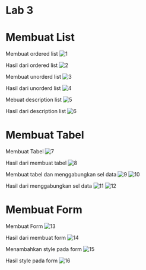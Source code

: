 # Lab 3

# Membuat List

Membuat ordered list 
![1](https://user-images.githubusercontent.com/56240386/114512174-02f15d80-9c63-11eb-9588-a3fcc541e4d4.jpeg)

Hasil dari ordered list
![2](https://user-images.githubusercontent.com/56240386/114512185-04bb2100-9c63-11eb-9842-ad95775a7446.jpeg)

Membuat unorderd list
![3](https://user-images.githubusercontent.com/56240386/114512201-0a186b80-9c63-11eb-8cc9-5d2ebd5a499e.jpeg)

Hasil dari unorderd list
![4](https://user-images.githubusercontent.com/56240386/114512213-0edd1f80-9c63-11eb-99f1-a96436db859d.jpeg)

Mebuat description list
![5](https://user-images.githubusercontent.com/56240386/114512193-071d7b00-9c63-11eb-9dac-e9b250a8836f.jpeg)

Hasil dari description list
![6](https://user-images.githubusercontent.com/56240386/114512218-100e4c80-9c63-11eb-8161-b45bc655e66c.jpeg)


# Membuat Tabel

Membuat Tabel
![7](https://user-images.githubusercontent.com/56240386/114512209-0dabf280-9c63-11eb-8ed4-ed787a91fe2f.jpeg)

 Hasil dari membuat tabel
![8](https://user-images.githubusercontent.com/56240386/114512205-0c7ac580-9c63-11eb-9c08-5dbcb4488915.jpeg)

 Membuat tabel dan menggabungkan sel data
![9](https://user-images.githubusercontent.com/56240386/114512203-0b499880-9c63-11eb-9693-8853ed56037f.jpeg)
![10](https://user-images.githubusercontent.com/56240386/114512324-303e0b80-9c63-11eb-80ab-ad81ed7c416d.jpeg)

 Hasil dari menggabungkan sel data
![11](https://user-images.githubusercontent.com/56240386/114512328-303e0b80-9c63-11eb-81b3-35150e59bbf7.jpeg)
![12](https://user-images.githubusercontent.com/56240386/114512299-2c11ee00-9c63-11eb-97ba-b051948c80d3.jpeg)


# Membuat Form

Membuat Form
![13](https://user-images.githubusercontent.com/56240386/114512305-2ddbb180-9c63-11eb-8814-ed9f69a82318.jpeg)

 Hasil dari membuat form
![14](https://user-images.githubusercontent.com/56240386/114512308-2e744800-9c63-11eb-906d-354075f3028d.jpeg)

 Menambahkan style pada form
![15](https://user-images.githubusercontent.com/56240386/114512315-2f0cde80-9c63-11eb-8484-fd3f3b1698a4.jpeg)

 Hasil style pada form
![16](https://user-images.githubusercontent.com/56240386/114512319-2f0cde80-9c63-11eb-8cb4-32ff6eb5c683.jpeg)

